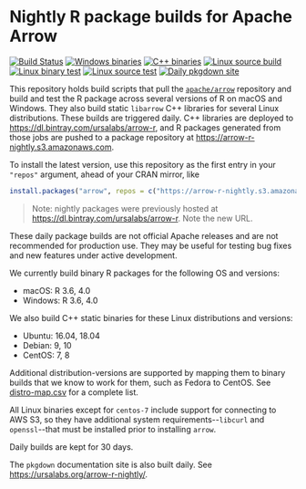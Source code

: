# Nightly R package builds for Apache Arrow

[![Build Status](https://travis-ci.com/ursa-labs/arrow-r-nightly.svg?branch=master)](https://travis-ci.com/ursa-labs/arrow-r-nightly)
[![Windows binaries](https://github.com/ursa-labs/arrow-r-nightly/workflows/Binary%20Windows%20R%20packages/badge.svg)](https://github.com/ursa-labs/arrow-r-nightly/actions?query=workflow%3A"Binary+Windows+R+packages")
[![C++ binaries](https://github.com/ursa-labs/arrow-r-nightly/workflows/Binary%20C++%20libraries/badge.svg)](https://github.com/ursa-labs/arrow-r-nightly/actions?query=workflow%3A"Binary+C%2B%2B+libraries")
[![Linux source build](https://github.com/ursa-labs/arrow-r-nightly/workflows/Build%20source%20packages/badge.svg)](https://github.com/ursa-labs/arrow-r-nightly/actions?query=workflow%3A"Build+source+packages")
[![Linux binary test](https://github.com/ursa-labs/arrow-r-nightly/workflows/Test%20binary%20installation/badge.svg)](https://github.com/ursa-labs/arrow-r-nightly/actions?query=workflow%3A"Test+binary+installation")
[![Linux source test](https://github.com/ursa-labs/arrow-r-nightly/workflows/Test%20source%20installation/badge.svg)](https://github.com/ursa-labs/arrow-r-nightly/actions?query=workflow%3A"Test+source+installation")
[![Daily pkgdown site](https://github.com/ursa-labs/arrow-r-nightly/workflows/Daily%20pkgdown%20site/badge.svg)](https://github.com/ursa-labs/arrow-r-nightly/actions?query=workflow%3A"Daily+pkgdown+site")

This repository holds build scripts that pull the [`apache/arrow`](https://github.com/apache/arrow) repository and build and test the R package across several versions of R on macOS and Windows. They also build static `libarrow` C++ libraries for several Linux distributions.
These builds are triggered daily. C++ libraries are deployed to
https://dl.bintray.com/ursalabs/arrow-r, and R packages generated from those jobs
are pushed to a package repository at https://arrow-r-nightly.s3.amazonaws.com.

To install the latest version, use this repository as the first entry in your `"repos"` argument, ahead of your CRAN mirror, like

```r
install.packages("arrow", repos = c("https://arrow-r-nightly.s3.amazonaws.com", getOption("repos")))
```

> Note: nightly packages were previously hosted at https://dl.bintray.com/ursalabs/arrow-r. Note the new URL.

These daily package builds are not official Apache releases and are not recommended for production use. They may be useful for testing bug fixes and new features under active development.

We currently build binary R packages for the following OS and versions:

* macOS: R 3.6, 4.0
* Windows: R 3.6, 4.0

We also build C++ static binaries for these Linux distributions and versions:

* Ubuntu: 16.04, 18.04
* Debian: 9, 10
* CentOS: 7, 8

Additional distribution-versions are supported by mapping them to binary builds that we know to work for them, such as Fedora to CentOS. See [distro-map.csv](https://github.com/ursa-labs/arrow-r-nightly/blob/master/linux/distro-map.csv) for a complete list.

All Linux binaries except for `centos-7` include support for connecting to AWS S3, so they have additional system requirements--`libcurl` and `openssl`--that must be installed prior to installing `arrow`.

Daily builds are kept for 30 days.

The `pkgdown` documentation site is also built daily. See https://ursalabs.org/arrow-r-nightly/.
